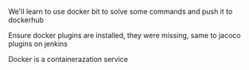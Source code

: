 We'll learn to use docker  bit to solve some commands and push it to dockerhub

Ensure docker plugins are installed, they were missing, same to jacoco plugins on jenkins

Docker is a containerazation service